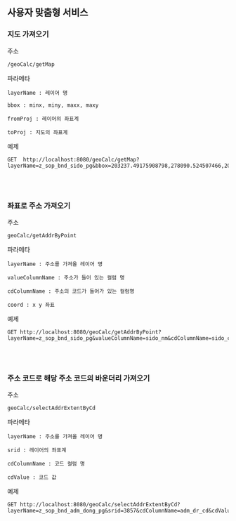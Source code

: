 ## 사용자 맞춤형 서비스

### 지도 가져오기

주소 


```
/geoCalc/getMap
```


파라메타 


```
layerName : 레이어 명 

bbox : minx, miny, maxx, maxy 

fromProj : 레이어의 좌표계

toProj : 지도의 좌표계
```

예제 
```
GET  http://localhost:8080/geoCalc/getMap?layerName=z_sop_bnd_sido_pg&bbox=203237.49175908798,278090.524507466,204958.03268599045,278936.0276924571&fromProj=EPSG:5181&toProj=EPSG:3857
```


<br>
<br>

### 좌표로 주소 가져오기

주소 
```
geoCalc/getAddrByPoint
```

파라메타
```
layerName : 주소를 가져올 레이어 명

valueColumnName : 주소가 들어 있는 컬럼 명

cdColumnName : 주소의 코드가 들어가 있는 컬럼명 

coord : x y 좌표 
```

예제 
```
GET http://localhost:8080/geoCalc/getAddrByPoint?layerName=z_sop_bnd_sido_pg&valueColumnName=sido_nm&cdColumnName=sido_cd&coord=199996.76018324634,278044.65122573514
```

<br>
<br>

### 주소 코드로 해당 주소 코드의 바운더리 가져오기

주소
```
geoCalc/selectAddrExtentByCd
```

파라메타
```
layerName : 주소를 가져올 레이어 명

srid : 레이어의 좌표계 

cdColumnName : 코드 컬럼 명

cdValue : 코드 값
```

예제 
```
GET http://localhost:8080/geoCalc/selectAddrExtentByCd?layerName=z_sop_bnd_adm_dong_pg&srid=3857&cdColumnName=adm_dr_cd&cdValue=2403054
```
